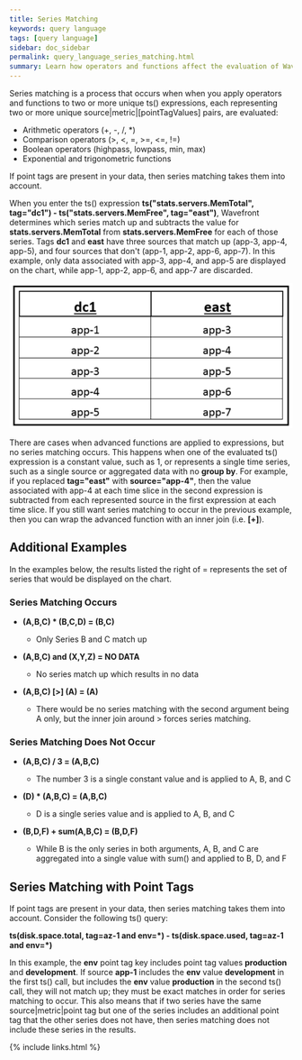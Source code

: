 ```yaml
---
title: Series Matching
keywords: query language
tags: [query language]
sidebar: doc_sidebar
permalink: query_language_series_matching.html
summary: Learn how operators and functions affect the evaluation of Wavefront Query Language expressions.
---
```

Series matching is a process that occurs when when you apply operators and functions to two or more unique ts() expressions, each representing two or more unique source\|metric\|\[pointTagValues\] pairs, are evaluated:
 
- Arithmetic operators (+, -, /, *)
- Comparison operators (>, <, =, >=, <=, !=)
- Boolean operators (highpass, lowpass, min, max)
- Exponential and trigonometric functions

If point tags are present in your data, then series matching takes them into account. 
 
When you enter the ts() expression **ts("stats.servers.MemTotal", tag="dc1") - ts("stats.servers.MemFree", tag="east")**, Wavefront determines which series match up and subtracts the value for **stats.servers.MemTotal** from **stats.servers.MemFree** for each of those series. Tags **dc1** and **east** have three sources that match up (app-3, app-4, app-5), and four sources that don't (app-1, app-2, app-6, app-7). In this example, only data associated with app-3, app-4, and app-5 are displayed on the chart, while app-1, app-2, app-6, and app-7 are discarded.

![series matching](images/series_matching.png)

There are cases when advanced functions are applied to expressions, but no series matching occurs. This happens when one of the evaluated ts() expression is a constant value, such as 1, or represents a single time series, such as a single source or aggregated data with no **group by**. For example, if you replaced **tag="east"** with **source="app-4"**, then the value associated with app-4 at each time slice in the second expression is subtracted from each represented source in the first expression at each time slice. If you still want series matching to occur in the previous example, then you can wrap the advanced function with an inner join (i.e. **\[+\]**).

## Additional Examples
In the examples below, the results listed the right of = represents the set of series that would be displayed on the chart.
 
### Series Matching Occurs

- **(A,B,C) * (B,C,D) = (B,C)**
  - Only Series B and C match up
 
- **(A,B,C) and (X,Y,Z) = NO DATA**
  - No series match up which results in no data
 
- **(A,B,C) \[>\] (A) = (A)**
  - There would be no series matching with the second argument being A only, but the inner join around > forces series matching.
 
### Series Matching Does Not Occur

- **(A,B,C) / 3 = (A,B,C)**
  - The number 3 is a single constant value and is applied to A, B, and C
 
- **(D) * (A,B,C) = (A,B,C)**
  - D is a single series value and is applied to A, B, and C
 
- **(B,D,F) + sum(A,B,C) = (B,D,F)**
  - While B is the only series in both arguments, A, B, and C are aggregated into a single value with sum() and applied to B, D, and F
 
## Series Matching with Point Tags
If point tags are present in your data, then series matching takes them into account. Consider the following ts() query:
 
**ts(disk.space.total, tag=az-1 and env=\*) - ts(disk.space.used, tag=az-1 and env=*)**
 
In this example, the **env** point tag key includes point tag values **production** and **development**. If source **app-1** includes the **env** value **development** in the first ts() call, but includes the **env** value **production** in the second ts() call, they will not match up; they must be exact matches in order for series matching to occur. This also means that if two series have the same source\|metric\|point tag but one of the series includes an additional point tag that the other series does not have, then series matching does not include these series in the results.

{% include links.html %}